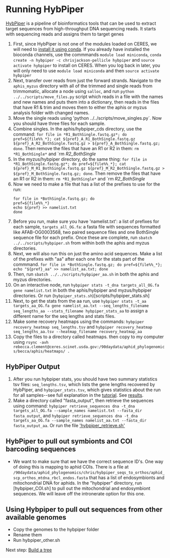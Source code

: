# Running HybPiper

[HybPiper](https://github.com/mossmatters/HybPiper) is a pipeline of bioinformatics tools that can be used to extract target sequences from high-throughput DNA sequencing reads. It starts with sequencing reads and assigns them to target genes

1) First, since HybPiper is not one of the modules loaded on CERES, we will need to [install it using conda](https://scinet.usda.gov/guide/conda/). If you already have installed the bioconda channels, use the commmands `module load miniconda`, `conda create -n hybpiper -c chrisjackson-pellicle hybpiper` and `source activate hybpiper` to install on CERES. When you log back in later, you will only need to use `module load miniconda` and then `source activate hybpiper`
2) Next, transfer over reads from just the forward strands. Navigate to the `aphis_myzus` directory with all of the trimmed and single reads from trimmomatic, allocate a node using `salloc`, and run `python ../../scripts/move_files.py` script which reads in a file with the names and new names and puts them into a dictionary, then reads in the files that have R1 & trim and moves them to either the aphis or myzus analysis folder with changed names.
3) Move the single reads using 'python ../../scripts/move_singles.py`. Now you should have three files for each sample.
4) Combine singles. In the aphis/hybpiper_cds directory, use the command: `for file in *R1_BothSingle.fastq.gz*; do pref=${file%%_*}; cat ${pref}_A_R1_BothSingle.fastq.gz ${pref}_A_R2_BothSingle.fastq.gz > ${pref}_A_BothSingle.fastq.gz; done`. Then remove the files that have an R1 or R2 in them: `rm *R1_BothSingle*` and `rm *R2_BothSingle*
5) In the myzus/hybpiper directory, do the same thing: `for file in *R1_BothSingle.fastq.gz*; do pref=${file%%_*}; cat ${pref}_M_R1_BothSingle.fastq.gz ${pref}_M_R2_BothSingle.fastq.gz > ${pref}_M_BothSingle.fastq.gz; done`. Then remove the files that have an R1 or R2 in them: `rm *R1_BothSingle*` and `rm *R2_BothSingle*
6) Now we need to make a file that has a list of the prefixes to use for the run:
    ```
    for file in *BothSingle.fastq.gz; do 
    pref=${file%%_*}  
    echo ${pref} >> namelist.txt 
    done
    ```
7) Before you run, make sure you have 'namelist.txt': a list of prefixes for each sample, `targets_all_OG.fa`: a fasta file with sequences formatted like AFAB-OG0003568, two paired sequence files and one BothSingle sequence file for each prefix. Once these are complete, run `sbatch ../../scripts/hybpiper.sh` from within both the aphis and myzus directories.
8) Next, we will also run this on just the amino acid sequences. Make a list of the prefixes with "aa" after each one for the stats part of the commmand. `for file in *BothSingle.fastq.gz; do pref=${file%%_*}; echo "${pref}_aa" >> namelist_aa.txt; done`
9) Then, run `sbatch ../../scripts/hybpiper_aa.sh` in both the aphis and myzus directories.
10) On an interactive node, run `hybpiper stats -t_dna targets_all_OG.fa gene namelist.txt` in both the aphis/hybpiper and myzus/hybpiper directories. Or run (`hybpiper_stats.sh`)[scripts/hybpiper_stats.sh]
11) Next, to get the stats from the aa run, use `hybpiper stats -t_aa targets_aa_OG.fa gene namelist_aa.txt --seq_lengths_filename seq_lengths_aa --stats_filename hybpiper_stats_aa` to assign a different name for the seq lengths and stats files.
12) Make some recovery heatmaps using the commands: `hybpiper recovery_heatmap seq_lengths.tsv` and `hybpiper recovery_heatmap seq_lengths_aa.tsv --heatmap_filename recovery_heatmap_aa` 
13) Copy the files to a directory called heatmaps. then copy to my computer using `rsync -avh rebecca.clement@ceres.scinet.usda.gov:/90daydata/aphid_phylogenomics/becca/aphis/heatmaps/ .`


## HybPiper Output

1) After you run hybpiper stats, you should have two summary statistics tsv files: `seq_lengths.tsv`, which lists the gene lengths recovered by HybPiper, and `hybpiper_stats.tsv`, which gives statistics about the run for all samples--see full explanation in the [tutorial](https://github.com/mossmatters/HybPiper/wiki/Tutorial). See [results](https://docs.google.com/spreadsheets/d/1lA_A7v1McQYVXbxUdtAB53EJPoQIcvBhJ5BX2rukXvc/edit#gid=1871184420).
2) Make a directory called "fasta_output", then retrieve the sequences using command: `hybpiper retrieve_sequences dna -t_dna targets_all_OG.fa --sample_names namelist.txt --fasta_dir fasta_output`, and `hybpiper retrieve_sequences dna -t_dna targets_aa_OG.fa --sample_names namelist_aa.txt --fasta_dir fasta_output_aa`. Or run the file ['hybpiper_retrieve.sh'](scripts/hybpiper_retrieve.sh)

## HybPiper to pull out symbionts and COI barcoding sequences
* We want to make sure that we have the correct sequence ID's. One way of doing this is mapping to aphid COIs. There is a file at `/90daydata/aphid_phylogenomics/chris/hybpiper_seqs_to_orthos/aphid_scp_orthos_mtdna_rbcl_endos.fasta` that has a list of endosymbionts and mitochondrial DNA for aphids. In the "hybpiper" directory, run [hybpiper_COI.sh] to pull out the mitochondrial and endosymbiont sequences. We will leave off the intronerate option for this one.

## Using Hybpiper to pull out sequences from other available genomes
* Copy the genomes to the hybpiper folder
* Rename them
* Run hybpiper_other.sh 

Next step: [Build a tree](treebuilding.md)
